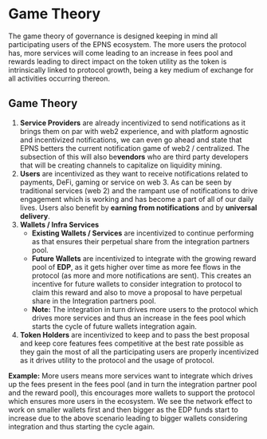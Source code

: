 # Game Theory

The game theory of governance is designed keeping in mind all participating users of the EPNS ecosystem. The more users the protocol has, more services will come leading to an increase in fees pool and rewards leading to direct impact on the token utility as the token is intrinsically linked to protocol growth, being a key medium of exchange for all activities occurring thereon.

## Game Theory

1. **Service Providers** ​are already incentivized to send notifications as it brings them on par with web2 experience, and with platform agnostic and incentivized notifications, we can even go ahead and state that EPNS betters the current notification game of web2 / centralized. The subsection of this will also be ​**vendors** ​who are third party developers that will be creating channels to capitalize on liquidity mining.
2. **Users**​ are incentivized as they want to receive notifications related to payments, DeFi, gaming or service​ ​on web 3. As can be seen by traditional services \(web 2\) and the rampant use of notifications to drive engagement which is working and has become a part of all of our daily lives. Users also benefit by ​**earning from notifications** ​and by **universal delivery**​.
3. **Wallets / Infra Services**
   * **Existing Wallets / Services** ​are incentivized to continue performing as that ensures their perpetual share from the integration partners pool.
   * **Future Wallets** ​are incentivized to integrate with the growing reward pool of **EDP**, ​as​ ​it gets higher over time as more fee flows in the protocol \(as more and more notifications are sent\). This creates an incentive for future wallets to consider integration to protocol to claim this reward and also to move a proposal to have perpetual share in the Integration partners pool.
   * **Note:** ​The integration in turn drives more users to the protocol which drives more services and thus an increase in the fees pool which starts the cycle of future wallets integration again.
4. **Token Holders** ​are incentivized to keep and to pass the best proposal and keep core features fees competitive at the best rate possible as they gain the most of all the participating users are properly incentivized as it drives utility to the protocol and the usage of protocol.

**Example:**​ More users means more services want to integrate which drives up the fees present in the fees pool \(and in turn the integration partner pool and the reward pool\), this encourages more wallets to support the protocol which ensures more users in the ecosystem. We see the network effect to work on smaller wallets first and then bigger as the EDP funds start to increase due to the above scenario leading to bigger wallets considering integration and thus starting the cycle again.

